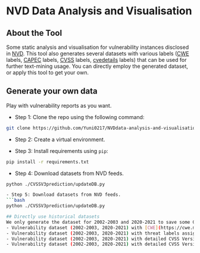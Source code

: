 # NVD Data Analysis and Visualisation

## About the Tool
Some static analysis and visualisation for vulnerability instances disclosed in [NVD](https://nvd.nist.gov/vuln/full-listing). This tool also generates several datasets with various labels ([CWE](https://cwe.mitre.org/index.html) labels, [CAPEC](https://capec.mitre.org/index.html) labels, [CVSS](https://www.first.org/cvss/specification-document) labels, [cvedetails](https://www.cvedetails.com/vulnerabilities-by-types.php) labels) that can be used for further text-mining usage. You can directly employ the generated dataset, or apply this tool to get your own. 


## Generate your own data
Play with vulnerability reports as you want. 

- Step 1: Clone the repo using the following command:
```bash
git clone https://github.com/Yuni0217/NVDdata-analysis-and-visualisation.git 
```
- Step 2: Create a virtual environment.

- Step 3: Install requirements using `pip`:
```bash
pip install -r requirements.txt
```
- Step 4: Download datasets from NVD feeds.
```bash
python ./CVSSV3prediction/updateDB.py

- Step 5: Download datasets from NVD feeds.
```bash
python ./CVSSV3prediction/updateDB.py

## Directly use historical datasets
We only generate the dataset for 2002-2003 and 2020-2021 to save some Github storage, but you can easily change the year parameters and generate reports of any year within (2002-2022) you want. 
- Vulnerability dataset (2002-2003, 2020-2021) with [CWE](https://cwe.mitre.org/index.html) labels, CWE names, and cross-linked [CAPEC](https://capec.mitre.org/index.html) labels. 
- Vulnerability dataset (2002-2003, 2020-2021) with threat labels assigned by [cvedetails](https://www.cvedetails.com/vulnerabilities-by-types.php).
- Vulnerability dataset (2002-2003, 2020-2021) with detailed CVSS Version2 labels.
- Vulnerability dataset (2002-2003, 2020-2021) with detailed CVSS Version3 labels.
